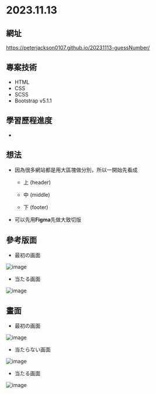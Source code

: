# 2023.11.13

## 網址
https://peterjackson0107.github.io/20231113-guessNumber/

## 專案技術
- HTML
- CSS
- SCSS
- Bootstrap v5.1.1


## 學習歷程進度

* 

## 想法

* 因為很多網站都是用大區塊做分別，所以一開始先看成

  * 上 (header)

  * 中 (middle)

  * 下 (footer)

* 可以先用**Figma**先做大致切版

## 參考版面
* 最初の画面

![image](https://github.com/peterjackson0107/20231113-guessNumber/assets/151004314/36bab3fb-0307-46f3-9ec0-df6636d64de3)

* 当たる画面
  
![image](https://github.com/peterjackson0107/20231113-guessNumber/assets/151004314/d27695ca-3da9-4cd0-b698-da6e565da45f)

## 畫面
* 最初の画面

![image](https://github.com/peterjackson0107/20231113-guessNumber/assets/151004314/70e9696b-5324-4c31-9362-f0c517da298a)

* 当たらない画面

![image](https://github.com/peterjackson0107/20231113-guessNumber/assets/151004314/d25d7001-6f3a-4c57-89ed-222bf308ce63)

* 当たる画面

![image](https://github.com/peterjackson0107/20231113-guessNumber/assets/151004314/0c3d0102-6202-407b-8708-21c394ca1b55)

